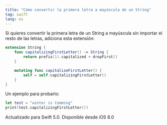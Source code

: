 ```yaml
---
title: "Cómo convertir la primera letra a mayúscula de un String"
tag: swift
lang: es
---
```


Si quieres convertir la primera letra de un String a mayúscula sin importar el resto de las letras, adiciona esta extensión:

```swift
extension String {
    func capitalizingFirstLetter() -> String {
        return prefix(1).capitalized + dropFirst()
    }

    mutating func capitalizeFirstLetter() {
        self = self.capitalizingFirstLetter()
    }
}
```

Un ejemplo para probarlo:

```swift
let test = "winter is Comming"
print(test.capitalizingFirstLetter())
```

Actualizado para Swift 5.0. Disponible desde iOS 8.0
